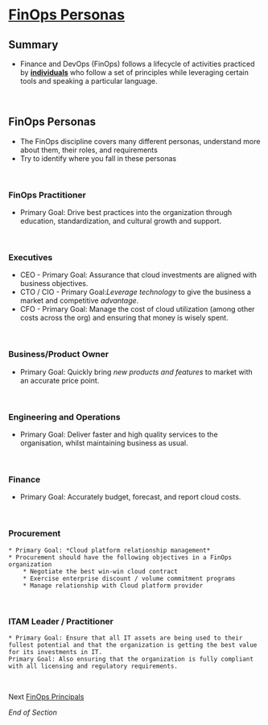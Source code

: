 # [FinOps Personas](https://www.finops.org/framework/personas/)

## Summary
* Finance and DevOps (FinOps) follows a lifecycle of activities practiced by [**individuals**](https://www.mindmeister.com/2757652925/03-finops-teams-motivation) who follow a set of principles while leveraging certain tools and speaking a particular language.
<br>


## FinOps Personas
* The FinOps discipline covers many different personas, understand more about them, their roles, and requirements
* Try to identify where you fall in these personas
<br>

### FinOps Practitioner
* Primary Goal: Drive best practices into the organization through education, standardization, and cultural growth and support.
<br>

### Executives
* CEO - Primary Goal: Assurance that cloud investments are aligned with business objectives.
* CTO / CIO - Primary Goal:*Leverage technology* to give the business a market and competitive *advantage*.
* CFO - Primary Goal: Manage the cost of cloud utilization (among other costs across the org) and ensuring that money is wisely spent.
<br>

### Business/Product Owner
* Primary Goal: Quickly bring *new products and features* to market with an accurate price point.
<br>

### Engineering and Operations
* Primary Goal: Deliver faster and high quality services to the organisation, whilst maintaining business as usual.
<br>

### Finance
* Primary Goal: Accurately budget, forecast, and report cloud costs.
<br>

### Procurement
    * Primary Goal: *Cloud platform relationship management*
    * Procurement should have the following objectives in a FinOps organization
        * Negotiate the best win-win cloud contract
        * Exercise enterprise discount / volume commitment programs 
        * Manage relationship with Cloud platform provider
<br>

### ITAM Leader / Practitioner
    * Primary Goal: Ensure that all IT assets are being used to their fullest potential and that the organization is getting the best value for its investments in IT. 
    Primary Goal: Also ensuring that the organization is fully compliant with all licensing and regulatory requirements. 
<br>

Next [FinOps Principals](https://github.com/jamesbuckett/finops-certified-practitioner/blob/main/04-finops-principals.md)
<br>

*End of Section*